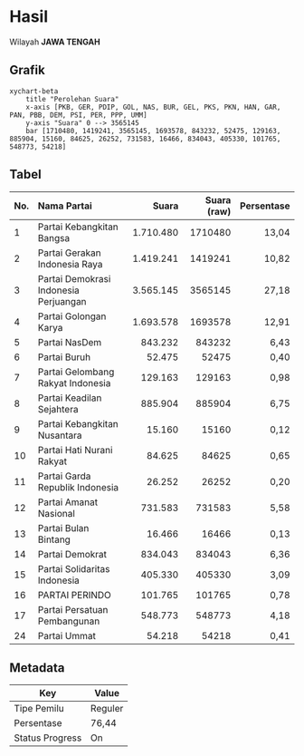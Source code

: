 # Hasil

Wilayah **JAWA TENGAH**

## Grafik

```mermaid
xychart-beta
    title "Perolehan Suara"
    x-axis [PKB, GER, PDIP, GOL, NAS, BUR, GEL, PKS, PKN, HAN, GAR, PAN, PBB, DEM, PSI, PER, PPP, UMM]
    y-axis "Suara" 0 --> 3565145
    bar [1710480, 1419241, 3565145, 1693578, 843232, 52475, 129163, 885904, 15160, 84625, 26252, 731583, 16466, 834043, 405330, 101765, 548773, 54218]
```

## Tabel

| No. | Nama Partai                           | Suara     | Suara (raw) | Persentase |
|:--- |:------------------------------------- | ---------:| -----------:| ----------:|
| 1   | Partai Kebangkitan Bangsa             | 1.710.480 | 1710480     | 13,04      |
| 2   | Partai Gerakan Indonesia Raya         | 1.419.241 | 1419241     | 10,82      |
| 3   | Partai Demokrasi Indonesia Perjuangan | 3.565.145 | 3565145     | 27,18      |
| 4   | Partai Golongan Karya                 | 1.693.578 | 1693578     | 12,91      |
| 5   | Partai NasDem                         | 843.232   | 843232      | 6,43       |
| 6   | Partai Buruh                          | 52.475    | 52475       | 0,40       |
| 7   | Partai Gelombang Rakyat Indonesia     | 129.163   | 129163      | 0,98       |
| 8   | Partai Keadilan Sejahtera             | 885.904   | 885904      | 6,75       |
| 9   | Partai Kebangkitan Nusantara          | 15.160    | 15160       | 0,12       |
| 10  | Partai Hati Nurani Rakyat             | 84.625    | 84625       | 0,65       |
| 11  | Partai Garda Republik Indonesia       | 26.252    | 26252       | 0,20       |
| 12  | Partai Amanat Nasional                | 731.583   | 731583      | 5,58       |
| 13  | Partai Bulan Bintang                  | 16.466    | 16466       | 0,13       |
| 14  | Partai Demokrat                       | 834.043   | 834043      | 6,36       |
| 15  | Partai Solidaritas Indonesia          | 405.330   | 405330      | 3,09       |
| 16  | PARTAI PERINDO                        | 101.765   | 101765      | 0,78       |
| 17  | Partai Persatuan Pembangunan          | 548.773   | 548773      | 4,18       |
| 24  | Partai Ummat                          | 54.218    | 54218       | 0,41       |


## Metadata

| Key             | Value   |
| --------------- | ------- |
| Tipe Pemilu     | Reguler |
| Persentase      | 76,44   |
| Status Progress | On      |



